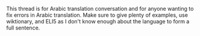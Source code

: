 This thread is for Arabic translation conversation and for anyone wanting to fix errors in Arabic translation. Make sure to give plenty of examples, use wiktionary, and ELI5 as I don't know enough about the language to form a full sentence.
